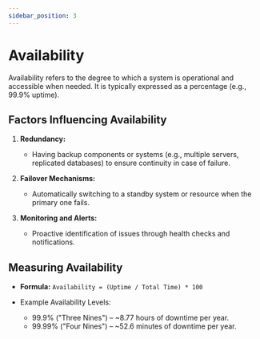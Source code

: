 ```yaml
---
sidebar_position: 3
---
```


# Availability

Availability refers to the degree to which a system is operational and accessible when needed. It is typically expressed as a percentage (e.g., 99.9% uptime).

## Factors Influencing Availability

1. **Redundancy:**

   - Having backup components or systems (e.g., multiple servers, replicated databases) to ensure continuity in case of failure.

2. **Failover Mechanisms:**

   - Automatically switching to a standby system or resource when the primary one fails.

3. **Monitoring and Alerts:**
   - Proactive identification of issues through health checks and notifications.

## Measuring Availability

- **Formula:** `Availability = (Uptime / Total Time) * 100`

- Example Availability Levels:
  - 99.9% ("Three Nines") – ~8.77 hours of downtime per year.
  - 99.99% ("Four Nines") – ~52.6 minutes of downtime per year.
